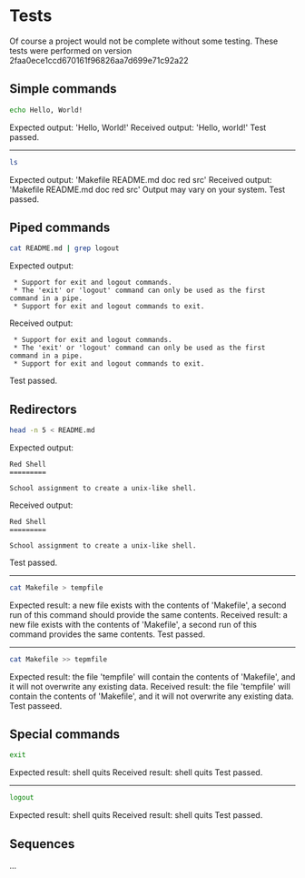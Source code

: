 Tests
=====

Of course a project would not be complete without some testing. 
These tests were performed on version 2faa0ece1ccd670161f96826aa7d699e71c92a22

Simple commands
---------------

```sh
echo Hello, World!
```
Expected output: 'Hello, World!'
Received output: 'Hello, world!'
Test passed.

 * * * 

```sh
ls
```
Expected output: 'Makefile README.md doc red src'
Received output: 'Makefile README.md doc red src'
Output may vary on your system.
Test passed.

Piped commands
--------------

```sh
cat README.md | grep logout
```
Expected output:
```
 * Support for exit and logout commands.
 * The 'exit' or 'logout' command can only be used as the first command in a pipe.
 * Support for exit and logout commands to exit.
```
Received output:
```
 * Support for exit and logout commands.
 * The 'exit' or 'logout' command can only be used as the first command in a pipe.
 * Support for exit and logout commands to exit.
```
Test passed.

Redirectors
-----------

```sh
head -n 5 < README.md
```
Expected output:
```
Red Shell
=========

School assignment to create a unix-like shell. 

```
Received output:
```
Red Shell
=========

School assignment to create a unix-like shell. 

```
Test passed.

 * * *

```sh
cat Makefile > tempfile
```
Expected result: a new file exists with the contents of 'Makefile', a second run of this command should provide the same contents.
Received result: a new file exists with the contents of 'Makefile', a second run of this command provides the same contents.
Test passed.

 * * *

```sh
cat Makefile >> tepmfile
```
Expected result: the file 'tempfile' will contain the contents of 'Makefile', and it will not overwrite any existing data.
Received result: the file 'tempfile' will contain the contents of 'Makefile', and it will not overwrite any existing data.
Test passeed.

Special commands
----------------

```sh
exit
```
Expected result: shell quits
Received result: shell quits
Test passed.

 * * *

```sh
logout
```
Expected result: shell quits
Received result: shell quits
Test passed.

Sequences
---------

...
